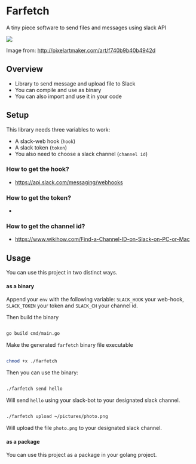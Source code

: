 # Farfetch

A tiny piece software to send files and messages using slack API


![](http://pixelartmaker.com/art/f740b9b40b4942d.png)

Image from: http://pixelartmaker.com/art/f740b9b40b4942d

## Overview

- Library to send message and upload file to Slack
- You can compile and use as binary 
- You can also import and use it in your code

## Setup

This library needs three variables to work:
- A slack-web hook (`hook`)
- A slack token (`token`)
- You also need to choose a slack channel (`channel id`)

### How to get the hook?

- https://api.slack.com/messaging/webhooks

### How to get the token?

- 

### How to get the channel id?

- https://www.wikihow.com/Find-a-Channel-ID-on-Slack-on-PC-or-Mac

## Usage

You can use this project in two distinct ways.

#### as a binary

Append your `env` with the following variable: `SLACK_HOOK` your web-hook, `SLACK_TOKEN` your token 
and `SLACK_CH` your channel id.


Then build the binary

```bash

go build cmd/main.go

```
Make the generated `farfetch` binary file executable
```bash

chmod +x ./farfetch

```
Then you can use the binary:

```bash

./farfetch send hello

```

Will send `hello` using your slack-bot to your designated slack channel. 

```bash

./farfetch upload ~/pictures/photo.png

```

Will upload the file `photo.png` to your designated slack channel.

#### as a package 

You can use this project as a package in your golang project.



